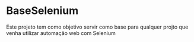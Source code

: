 # BaseSelenium
Este projeto tem como objetivo servir como base para qualquer projto que venha utilizar automação web com Selenium
